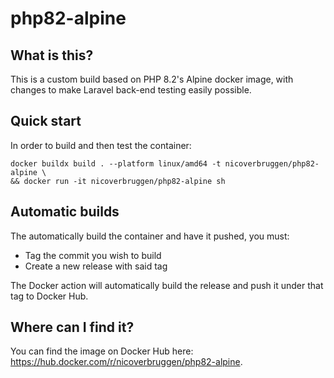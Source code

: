 # php82-alpine

## What is this?

This is a custom build based on PHP 8.2's Alpine docker image, with changes to make Laravel back-end testing easily possible.

## Quick start

In order to build and then test the container:

    docker buildx build . --platform linux/amd64 -t nicoverbruggen/php82-alpine \
    && docker run -it nicoverbruggen/php82-alpine sh

## Automatic builds

The automatically build the container and have it pushed, you must:

* Tag the commit you wish to build
* Create a new release with said tag

The Docker action will automatically build the release and push it under that tag to Docker Hub.

## Where can I find it?

You can find the image on Docker Hub here: https://hub.docker.com/r/nicoverbruggen/php82-alpine.